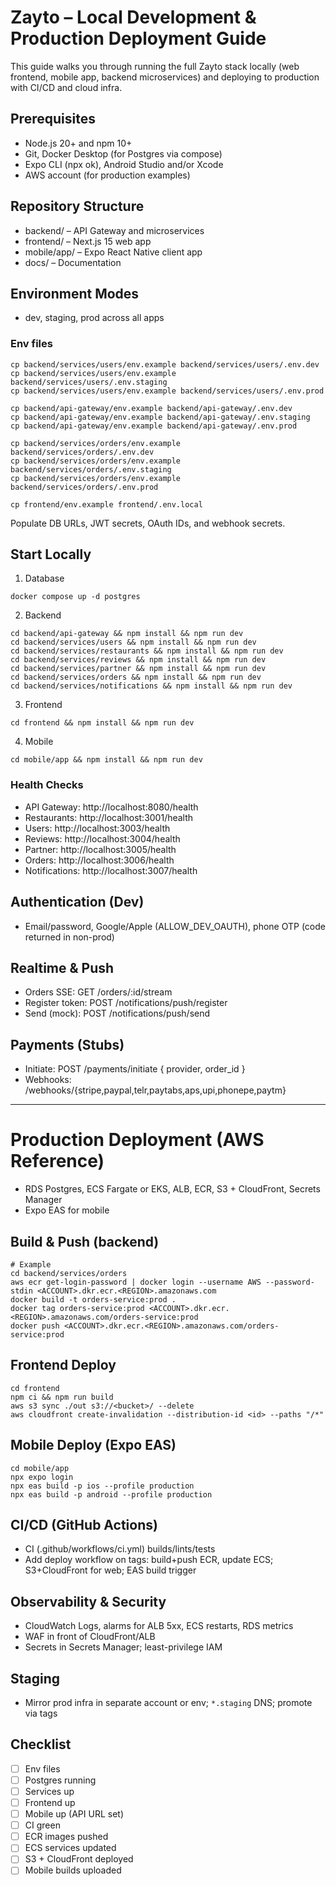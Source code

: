 # Zayto – Local Development & Production Deployment Guide

This guide walks you through running the full Zayto stack locally (web frontend, mobile app, backend microservices) and deploying to production with CI/CD and cloud infra.

## Prerequisites

- Node.js 20+ and npm 10+
- Git, Docker Desktop (for Postgres via compose)
- Expo CLI (npx ok), Android Studio and/or Xcode
- AWS account (for production examples)

## Repository Structure

- backend/ – API Gateway and microservices
- frontend/ – Next.js 15 web app
- mobile/app/ – Expo React Native client app
- docs/ – Documentation

## Environment Modes

- dev, staging, prod across all apps

### Env files

```
cp backend/services/users/env.example backend/services/users/.env.dev
cp backend/services/users/env.example backend/services/users/.env.staging
cp backend/services/users/env.example backend/services/users/.env.prod

cp backend/api-gateway/env.example backend/api-gateway/.env.dev
cp backend/api-gateway/env.example backend/api-gateway/.env.staging
cp backend/api-gateway/env.example backend/api-gateway/.env.prod

cp backend/services/orders/env.example backend/services/orders/.env.dev
cp backend/services/orders/env.example backend/services/orders/.env.staging
cp backend/services/orders/env.example backend/services/orders/.env.prod

cp frontend/env.example frontend/.env.local
```

Populate DB URLs, JWT secrets, OAuth IDs, and webhook secrets.

## Start Locally

1) Database
```
docker compose up -d postgres
```

2) Backend
```
cd backend/api-gateway && npm install && npm run dev
cd backend/services/users && npm install && npm run dev
cd backend/services/restaurants && npm install && npm run dev
cd backend/services/reviews && npm install && npm run dev
cd backend/services/partner && npm install && npm run dev
cd backend/services/orders && npm install && npm run dev
cd backend/services/notifications && npm install && npm run dev
```

3) Frontend
```
cd frontend && npm install && npm run dev
```

4) Mobile
```
cd mobile/app && npm install && npm run dev
```

### Health Checks

- API Gateway: http://localhost:8080/health
- Restaurants: http://localhost:3001/health
- Users: http://localhost:3003/health
- Reviews: http://localhost:3004/health
- Partner: http://localhost:3005/health
- Orders: http://localhost:3006/health
- Notifications: http://localhost:3007/health

## Authentication (Dev)

- Email/password, Google/Apple (ALLOW_DEV_OAUTH), phone OTP (code returned in non-prod)

## Realtime & Push

- Orders SSE: GET /orders/:id/stream
- Register token: POST /notifications/push/register
- Send (mock): POST /notifications/push/send

## Payments (Stubs)

- Initiate: POST /payments/initiate { provider, order_id }
- Webhooks: /webhooks/{stripe,paypal,telr,paytabs,aps,upi,phonepe,paytm}

---

# Production Deployment (AWS Reference)

- RDS Postgres, ECS Fargate or EKS, ALB, ECR, S3 + CloudFront, Secrets Manager
- Expo EAS for mobile

## Build & Push (backend)
```
# Example
cd backend/services/orders
aws ecr get-login-password | docker login --username AWS --password-stdin <ACCOUNT>.dkr.ecr.<REGION>.amazonaws.com
docker build -t orders-service:prod .
docker tag orders-service:prod <ACCOUNT>.dkr.ecr.<REGION>.amazonaws.com/orders-service:prod
docker push <ACCOUNT>.dkr.ecr.<REGION>.amazonaws.com/orders-service:prod
```

## Frontend Deploy
```
cd frontend
npm ci && npm run build
aws s3 sync ./out s3://<bucket>/ --delete
aws cloudfront create-invalidation --distribution-id <id> --paths "/*"
```

## Mobile Deploy (Expo EAS)
```
cd mobile/app
npx expo login
npx eas build -p ios --profile production
npx eas build -p android --profile production
```

## CI/CD (GitHub Actions)

- CI (.github/workflows/ci.yml) builds/lints/tests
- Add deploy workflow on tags: build+push ECR, update ECS; S3+CloudFront for web; EAS build trigger

## Observability & Security

- CloudWatch Logs, alarms for ALB 5xx, ECS restarts, RDS metrics
- WAF in front of CloudFront/ALB
- Secrets in Secrets Manager; least-privilege IAM

## Staging

- Mirror prod infra in separate account or env; `*.staging` DNS; promote via tags

## Checklist

- [ ] Env files
- [ ] Postgres running
- [ ] Services up
- [ ] Frontend up
- [ ] Mobile up (API URL set)
- [ ] CI green
- [ ] ECR images pushed
- [ ] ECS services updated
- [ ] S3 + CloudFront deployed
- [ ] Mobile builds uploaded
